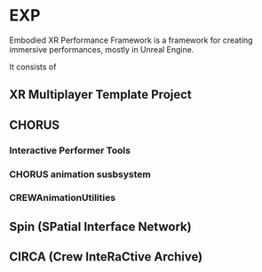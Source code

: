 # EXP
Embodied XR Performance Framework is a framework for creating immersive performances, mostly in Unreal Engine.

It consists of

## XR Multiplayer Template Project
## CHORUS
### Interactive Performer Tools
### CHORUS animation susbsystem
### CREWAnimationUtilities
## Spin (SPatial Interface Network) 
## CIRCA (Crew InteRaCtive Archive)


